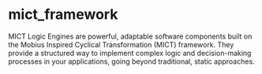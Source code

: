 # mict_framework
MICT Logic Engines are powerful, adaptable software components built on the Mobius Inspired Cyclical Transformation (MICT) framework. They provide a structured way to implement complex logic and decision-making processes in your applications, going beyond traditional, static approaches.
